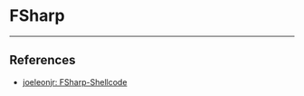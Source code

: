 # FSharp

---
## References

- [joeleonjr: FSharp-Shellcode](https://github.com/joeleonjr/FSharp-Shellcode)
